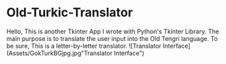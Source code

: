 # Old-Turkic-Translator
Hello, This is another Tkinter App I wrote with Python's Tkinter Library. The main purpose is to translate the user input into the Old Tengri language. To be sure, This is a letter-by-letter translator.
![Translator Interface](Assets/GokTurkBGjpg.jpg"Translator Interface")
